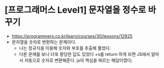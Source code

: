 # [프로그래머스 Level1] 문자열을 정수로 바꾸기
- https://programmers.co.kr/learn/courses/30/lessons/12925
- 문자열을 숫자로 변환하는 문제이다.
  - 나는 정규식을 이용해 숫자와 부호를 추출해 풀었다.
  - 다른 문제를 보니 더욱 황당한 답도 있었다 +s를 return 하게 되면 JS에서 알아서 자동으로 숫자로 변환해준다. js의 핵심을 찌르는 해답이였다;